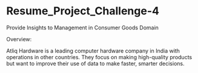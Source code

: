 # Resume_Project_Challenge-4
Provide Insights to Management in Consumer Goods Domain

Overview:

Atliq Hardware is a leading computer hardware company in India with operations in other countries. They focus on making high-quality products but want to improve their use of data to make faster, smarter decisions.
